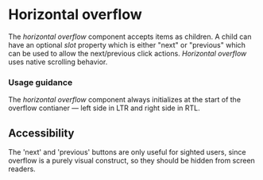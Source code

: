 # Horizontal overflow
The *horizontal overflow* component accepts items as children. A child can have an optional *slot* property which is either "next" or "previous" which can be used to allow the next/previous click actions. *Horizontal overflow* uses native scrolling behavior.

### Usage guidance
The *horizontal overflow* component always initializes at the start of the overflow contianer &mdash; left side in LTR and right side in RTL.

## Accessibility
The 'next' and 'previous' buttons are only useful for sighted users, since overflow is a purely visual construct, so they should be hidden from screen readers.